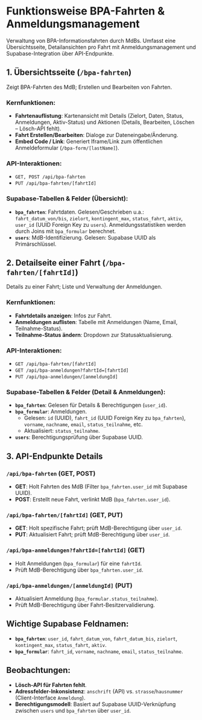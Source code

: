 # Funktionsweise BPA-Fahrten & Anmeldungsmanagement

Verwaltung von BPA-Informationsfahrten durch MdBs. Umfasst eine Übersichtsseite, Detailansichten pro Fahrt mit Anmeldungsmanagement und Supabase-Integration über API-Endpunkte.

## 1. Übersichtsseite (`/bpa-fahrten`)
Zeigt BPA-Fahrten des MdB; Erstellen und Bearbeiten von Fahrten.

### Kernfunktionen:
- **Fahrtenauflistung**: Kartenansicht mit Details (Zielort, Daten, Status, Anmeldungen, Aktiv-Status) und Aktionen (Details, Bearbeiten, Löschen – Lösch-API fehlt).
- **Fahrt Erstellen/Bearbeiten**: Dialoge zur Dateneingabe/Änderung.
- **Embed Code / Link**: Generiert Iframe/Link zum öffentlichen Anmeldeformular (`/bpa-form/[lastName]`).

### API-Interaktionen:
- `GET, POST /api/bpa-fahrten`
- `PUT /api/bpa-fahrten/[fahrtId]`

### Supabase-Tabellen & Felder (Übersicht):
- **`bpa_fahrten`**: Fahrtdaten. Gelesen/Geschrieben u.a.: `fahrt_datum_von/bis`, `zielort`, `kontingent_max`, `status_fahrt`, `aktiv`, `user_id` (UUID Foreign Key zu `users`). Anmeldungsstatistiken werden durch Joins mit `bpa_formular` berechnet.
- **`users`**: MdB-Identifizierung. Gelesen: Supabase UUID als Primärschlüssel.

## 2. Detailseite einer Fahrt (`/bpa-fahrten/[fahrtId]`)
Details zu einer Fahrt; Liste und Verwaltung der Anmeldungen.

### Kernfunktionen:
- **Fahrtdetails anzeigen**: Infos zur Fahrt.
- **Anmeldungen auflisten**: Tabelle mit Anmeldungen (Name, Email, Teilnahme-Status).
- **Teilnahme-Status ändern**: Dropdown zur Statusaktualisierung.

### API-Interaktionen:
- `GET /api/bpa-fahrten/[fahrtId]`
- `GET /api/bpa-anmeldungen?fahrtId=[fahrtId]`
- `PUT /api/bpa-anmeldungen/[anmeldungId]`

### Supabase-Tabellen & Felder (Detail & Anmeldungen):
- **`bpa_fahrten`**: Gelesen für Details & Berechtigungen (`user_id`).
- **`bpa_formular`**: Anmeldungen.
    - Gelesen: `id` (UUID), `fahrt_id` (UUID Foreign Key zu `bpa_fahrten`), `vorname`, `nachname`, `email`, `status_teilnahme`, etc.
    - Aktualisiert: `status_teilnahme`.
- **`users`**: Berechtigungsprüfung über Supabase UUID.

## 3. API-Endpunkte Details

### `/api/bpa-fahrten` (GET, POST)
- **GET**: Holt Fahrten des MdB (Filter `bpa_fahrten.user_id` mit Supabase UUID).
- **POST**: Erstellt neue Fahrt, verlinkt MdB (`bpa_fahrten.user_id`).

### `/api/bpa-fahrten/[fahrtId]` (GET, PUT)
- **GET**: Holt spezifische Fahrt; prüft MdB-Berechtigung über `user_id`.
- **PUT**: Aktualisiert Fahrt; prüft MdB-Berechtigung über `user_id`.

### `/api/bpa-anmeldungen?fahrtId=[fahrtId]` (GET)
- Holt Anmeldungen (`bpa_formular`) für eine `fahrtId`.
- Prüft MdB-Berechtigung über `bpa_fahrten.user_id`.

### `/api/bpa-anmeldungen/[anmeldungId]` (PUT)
- Aktualisiert Anmeldung (`bpa_formular.status_teilnahme`).
- Prüft MdB-Berechtigung über Fahrt-Besitzervalidierung.

## Wichtige Supabase Feldnamen:
- **`bpa_fahrten`**: `user_id`, `fahrt_datum_von`, `fahrt_datum_bis`, `zielort`, `kontingent_max`, `status_fahrt`, `aktiv`.
- **`bpa_formular`**: `fahrt_id`, `vorname`, `nachname`, `email`, `status_teilnahme`.

## Beobachtungen:
- **Lösch-API für Fahrten fehlt**.
- **Adressfelder-Inkonsistenz**: `anschrift` (API) vs. `strasse`/`hausnummer` (Client-Interface `Anmeldung`).
- **Berechtigungsmodell**: Basiert auf Supabase UUID-Verknüpfung zwischen `users` und `bpa_fahrten` über `user_id`.